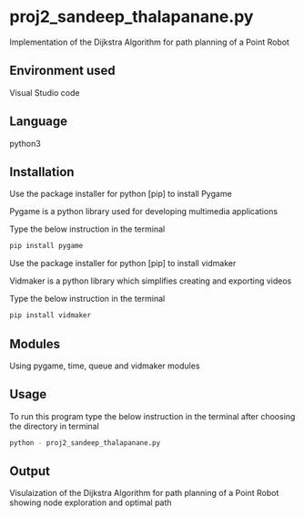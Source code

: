 # proj2_sandeep_thalapanane.py

Implementation of the Dijkstra Algorithm for path planning of a Point Robot

## Environment used

Visual Studio code

## Language

python3 

## Installation

Use the package installer for python [pip] to install Pygame

Pygame is a python library used for developing multimedia applications

Type the below instruction in the terminal

```bash
pip install pygame
```
Use the package installer for python [pip] to install vidmaker

Vidmaker is a python library which simplifies creating and exporting videos

Type the below instruction in the terminal

```bash
pip install vidmaker
```

## Modules

Using pygame, time, queue and vidmaker modules

## Usage

To run this program type the below instruction in the terminal after choosing the directory in terminal

```bash
python - proj2_sandeep_thalapanane.py
```

## Output

Visulaization of the Dijkstra Algorithm for path planning of a Point Robot showing node exploration and optimal path



